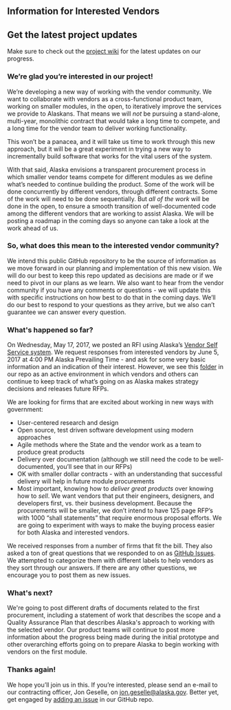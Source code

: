 ## Information for Interested Vendors 

## Get the latest project updates

Make sure to check out the [project wiki](https://github.com/18F/acq-alaska-dhss-modernization/wiki) for the latest updates on our progress.

### We’re glad you’re interested in our project!

We’re developing a new way of working with the vendor community. We want to collaborate with vendors as a cross-functional product team, working on smaller modules, in the open, to iteratively improve the services we provide to Alaskans. That means we will _not_ be pursuing a stand-alone, multi-year, monolithic contract that would take a long time to compete, and a long time for the vendor team to deliver working functionality.

This won’t be a panacea, and it will take us time to work through this new approach, but it will be a great experiment in trying a new way to incrementally build software that works for the vital users of the system.

With that said, Alaska envisions a transparent procurement process in which smaller vendor teams compete for different modules as we define what’s needed to continue building the product.  Some of the work will be done concurrently by different vendors, through different contracts.  Some of the work will need to be done sequentially.  But *all of the work* will be done in the open, to ensure a smooth transition of well-documented code among the different vendors that are working to assist Alaska. We will be posting a roadmap in the coming days so anyone can take a look at the work ahead of us.  

### So, what does this mean to the interested vendor community?

We intend this public GitHub repository to be the source of information as we move forward in our planning and implementation of this new vision.  We will do our best to keep this repo updated as decisions are made or if we need to pivot in our plans as we learn.  We also want to hear from the vendor community if you have any comments or questions - we will update this with specific instructions on how best to do that in the coming days.  We’ll do our best to respond to your questions as they arrive, but we also can’t guarantee we can answer every question.  

### What's happened so far?

On Wednesday, May 17, 2017, we posted an RFI using Alaska’s [Vendor Self Service system](https://iris-vss.alaska.gov/webapp/PRDVSS1X1/AltSelfService).  We request responses from interested vendors by June 5, 2017 at 4:00 PM Alaska Prevailing Time - and ask for some very basic information and an indication of their interest.  However, we see this [folder](https://github.com/18F/acq-alaska-dhss-modernization/tree/master/vendor-info) in our repo as an active environment in which vendors and others can continue to keep track of what’s going on as Alaska makes strategy decisions and releases future RFPs.

We are looking for firms that are excited about working in new ways with government:
* User-centered research and design
* Open source, test driven software development using modern approaches
* Agile methods where the State and the vendor work as a team to produce great products
* Delivery over documentation (although we still need the code to be well-documented, you’ll see that in our RFPs)
* OK with smaller dollar contracts - with an understanding that successful delivery will help in future module procurements
* Most important, knowing how to _deliver great products_ over knowing how to _sell_.  We want vendors that put their engineers, designers, and developers first, vs. their business development.  Because the procurements will be smaller, we don’t intend to have 125 page RFP’s with 1000 “shall statements” that require enormous proposal efforts.  We are going to experiment with ways to make the buying process easier for both Alaska and interested vendors.

We received responses from a number of firms that fit the bill.  They also asked a ton of great questions that we responded to on as [GitHub Issues](https://github.com/18F/acq-alaska-dhss-modernization/issues).  We attempted to categorize them with different labels to help vendors as they sort through our answers.  If there are any other questions, we encourage you to post them as new issues.  

### What's next?

We're going to post different drafts of documents related to the first procurement, including a statement of work that describes the scope and a Quality Assurance Plan that describes Alaska's approach to working with the selected vendor.  Our product teams will continue to post more information about the progress being made during the initial prototype and other overarching efforts going on to prepare Alaska to begin working with vendors on the first module.

### Thanks again!
We hope you’ll join us in this.  If you’re interested, please send an e-mail to our contracting officer, Jon Geselle, on [jon.geselle@alaska.gov](mailto:jon.geselle@alaska.gov).  Better yet, get engaged by [adding an issue](https://github.com/18F/acq-alaska-dhss-modernization/issues) in our GitHub repo.  




